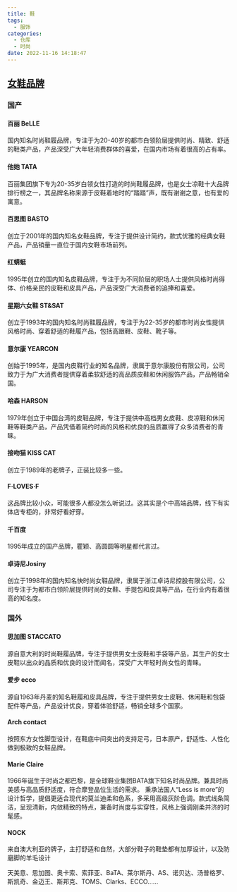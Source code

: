 ```yaml
---
title: 鞋
tags:
  - 服饰
categories:
  - 仓库
  - 时尚
date: 2022-11-16 14:18:47
---
```

<!--more-->

## [女鞋品牌](https://zhuanlan.zhihu.com/p/524059868)

### 国产

#### 百丽 BeLLE

国内知名时尚鞋履品牌，专注于为20-40岁的都市白领阶层提供时尚、精致、舒适的鞋类产品，产品深受广大年轻消费群体的喜爱，在国内市场有着很高的占有率。

#### 他她 TATA

百丽集团旗下专为20-35岁白领女性打造的时尚鞋履品牌，也是女士凉鞋十大品牌排行榜之一，其品牌名称来源于皮鞋着地时的“踏踏”声，既有谢谢之意，也有爱的寓意。

#### 百思图 BASTO

创立于2001年的国内知名女鞋品牌，专注于提供设计简约，款式优雅的经典女鞋产品，产品销量一直位于国内女鞋市场前列。

#### 红蜻蜓

1995年创立的国内知名皮鞋品牌，专注于为不同阶层的职场人士提供风格时尚得体、价格亲民的皮鞋和皮具产品，产品深受广大消费者的追捧和喜爱。

#### 星期六女鞋 ST&SAT

创立于1993年的国内知名时尚鞋履品牌，专注于为22-35岁的都市时尚女性提供风格时尚、穿着舒适的鞋履产品，包括高跟鞋、皮鞋、靴子等。

#### 意尔康 YEARCON

创始于1995年，是国内皮鞋行业的知名品牌，隶属于意尔康股份有限公司，公司致力于为广大消费者提供穿着柔软舒适的高品质皮鞋和休闲服饰产品，产品畅销全国。

#### 哈森 HARSON

1979年创立于中国台湾的皮鞋品牌，专注于提供中高档男女皮鞋、皮凉鞋和休闲鞋等鞋类产品，产品凭借着简约时尚的风格和优良的品质赢得了众多消费者的青睐。

#### 接吻猫 KISS CAT

创立于1989年的老牌子，正装比较多一些。

#### F·LOVES·F

这品牌比较小众，可能很多人都没怎么听说过。这其实是个中高端品牌，线下有实体店专柜的，非常好看好穿。

#### 千百度

1995年成立的国产品牌，瞿颖、高圆圆等明星都代言过。

#### 卓诗尼Josiny

创立于1998年的国内知名快时尚女鞋品牌，隶属于浙江卓诗尼控股有限公司，公司专注于为都市白领阶层提供时尚的女鞋、手提包和皮具等产品，在行业内有着很高的知名度。

### 国外

#### 思加图 STACCATO

源自意大利的时尚鞋履品牌，专注于提供男女士皮鞋和手袋等产品，其生产的女士皮鞋以出众的品质和优良的设计而闻名，深受广大年轻时尚女性的青睐。

#### 爱步 ecco

源自1963年丹麦的知名鞋履和皮具品牌，专注于提供男女士皮鞋、休闲鞋和包袋配件等产品，产品设计优良，穿着体验舒适，畅销全球多个国家。

#### Arch contact

按照东方女性脚型设计，在鞋底中间突出的支持足弓，日本原产，舒适性、人性化做到极致的女鞋品牌。

#### Marie Claire

1966年诞生于时尚之都巴黎，是全球鞋业集团BATA旗下知名时尚品牌。兼具时尚美感与高品质舒适度，符合摩登品位生活的需求。
秉承法国人“Less is more”的设计哲学，提倡更适合现代的莫兰迪柔和色系，多采用高级灰阶色调。款式线条简洁，呈现清新，内敛精致的特点，兼备时尚度与实穿性，风格上强调刚柔并济的时髦感。

#### NOCK

来自澳大利亚的牌子，主打舒适和自然，大部分鞋子的鞋垫都有加厚设计，以及防磨脚的羊毛设计


天美意、思加图、奥卡索、索菲亚、BaTA、莱尔斯丹、AS、诺贝达、汤普格罗、斯凯奇、金迈王、斯邦克、TOMS、Clarks、ECCO……

